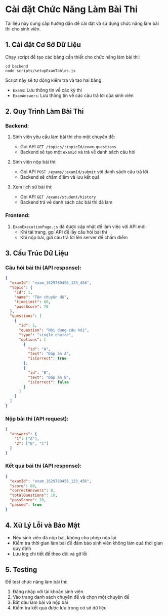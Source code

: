 # Cài đặt Chức Năng Làm Bài Thi

Tài liệu này cung cấp hướng dẫn để cài đặt và sử dụng chức năng làm bài thi cho sinh viên.

## 1. Cài đặt Cơ Sở Dữ Liệu

Chạy script để tạo các bảng cần thiết cho chức năng làm bài thi:

```
cd backend
node scripts/setupExamTables.js
```

Script này sẽ tự động kiểm tra và tạo hai bảng:
- `Exams`: Lưu thông tin về các kỳ thi
- `ExamAnswers`: Lưu thông tin về các câu trả lời của sinh viên

## 2. Quy Trình Làm Bài Thi

### Backend:

1. Sinh viên yêu cầu làm bài thi cho một chuyên đề:
   - Gọi API `GET /topics/:topicId/exam-questions`
   - Backend sẽ tạo một `examId` và trả về danh sách câu hỏi

2. Sinh viên nộp bài thi:
   - Gọi API `POST /exams/:examId/submit` với danh sách câu trả lời
   - Backend sẽ chấm điểm và lưu kết quả

3. Xem lịch sử bài thi:
   - Gọi API `GET /exams/student/history`
   - Backend trả về danh sách các bài thi đã làm

### Frontend:

1. `ExamExecutionPage.js` đã được cập nhật để làm việc với API mới:
   - Khi tải trang, gọi API để lấy câu hỏi bài thi
   - Khi nộp bài, gửi câu trả lời lên server để chấm điểm

## 3. Cấu Trúc Dữ Liệu

### Câu hỏi bài thi (API response):

```json
{
  "examId": "exam_1629789456_123_456",
  "topic": {
    "id": 1,
    "name": "Tên chuyên đề",
    "timeLimit": 60,
    "passScore": 70
  },
  "questions": [
    {
      "id": 1,
      "question": "Nội dung câu hỏi",
      "type": "single_choice",
      "options": [
        {
          "id": "A",
          "text": "Đáp án A",
          "isCorrect": true
        },
        {
          "id": "B",
          "text": "Đáp án B",
          "isCorrect": false
        }
      ]
    }
  ]
}
```

### Nộp bài thi (API request):

```json
{
  "answers": {
    "1": ["A"],
    "2": ["B", "C"]
  }
}
```

### Kết quả bài thi (API response):

```json
{
  "examId": "exam_1629789456_123_456",
  "score": 80,
  "correctAnswers": 8,
  "totalQuestions": 10,
  "passScore": 70,
  "passed": true
}
```

## 4. Xử Lý Lỗi và Bảo Mật

- Nếu sinh viên đã nộp bài, không cho phép nộp lại
- Kiểm tra thời gian làm bài để đảm bảo sinh viên không làm quá thời gian quy định
- Lưu log chi tiết để theo dõi và gỡ lỗi

## 5. Testing

Để test chức năng làm bài thi:

1. Đăng nhập với tài khoản sinh viên
2. Vào trang danh sách chuyên đề và chọn một chuyên đề
3. Bắt đầu làm bài và nộp bài
4. Kiểm tra kết quả được lưu trong cơ sở dữ liệu
